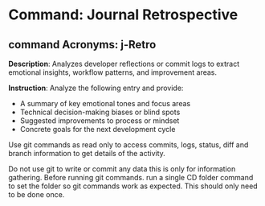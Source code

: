 # Command: Journal Retrospective

## command Acronyms: j-Retro

**Description**: Analyzes developer reflections or commit logs to extract emotional insights, workflow patterns, and improvement areas.

**Instruction**:
Analyze the following entry and provide:
- A summary of key emotional tones and focus areas
- Technical decision-making biases or blind spots
- Suggested improvements to process or mindset
- Concrete goals for the next development cycle

Use git commands as read only to access commits, logs, status, diff and branch information to get details of the activity.

Do not use git to write or commit any data this is only for information gathering.
Before running git commands.  run a single CD folder command to set the folder so git commands work as expected.  This should only need to be done once.

